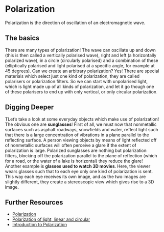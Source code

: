 # Polarization

Polarization is the direction of oscillation of an electromagnetic wave.

## The basics

There are many types of polarization! The wave can oscillate up and down (this is then called a vertically polarised wave), right and left (a horizontally polarized wave), in a circle (circularly polarised) and a combination of these (elliptically polarised and light polarised at a specific angle, for example at 45 degrees).
Can we create an arbitrary polarization? Yes! There are special materials which select just one kind of polarization, they are called polarisers or polarization filters. So we can start with unpolarised light, which is light made up of all kinds of polarization, and let it go though one of these polarisers to end up with only vertical, or only circular polarization. 

## Digging Deeper

TLet’s take a look at some everyday objects which make use of polarization!
The obvious one are **sunglasses**! First of all, we must now that nonmetallic surfaces such as asphalt roadways, snowfields and water, reflect light such that there is a large concentration of vibrations in a plane parallel to the reflecting surface. A person viewing objects by means of light reflected off of nonmetallic surfaces will often perceive a glare if the extent of polarization is large. 
Polarized sunglasses are nothing but polarization filters, blocking off the polarization parallel to the plane of reflection (which for a road, or the water of a lake is horizontal) they reduce the glare! 
Another example is **glasses used to watch 3D movies**. Here, the viewer wears glasses such that to each eye only one kind of polarization is sent. This way each eye receives its own image, and as the two images are slightly different, they create a stereoscopic view which gives rise to a 3D image.

## Further Resources

* [Polarization](https://en.wikipedia.org/wiki/Polarization_(waves))
* [Polarization of light, linear and circular](https://www.khanacademy.org/science/physics/light-waves/introduction-to-light-waves/v/polarization-of-light-linear-and-circular)
* [Introduction to Polarization](https://www.edmundoptics.com/resources/application-notes/optics/introduction-to-polarization/)
